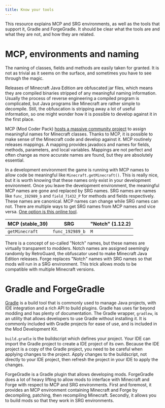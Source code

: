 ```yaml
---
title: Know your tools
---
```


This resource explains MCP and SRG environments, as well as the tools that support it, Gradle and ForgeGradle.
It should be clear what the tools are and what they are not, and how they are related.

# MCP, environments and naming

The naming of classes, fields and methods are easily taken for granted. It is not as trivial as it seems on the surface, and sometimes you have to see through the magic.

Releases of Minecraft Java Edition are obfuscated jar files, which means they are compiled binaries stripped of any meaningful naming information. Usually the process of reverse engineering a compiled program is complicated, but Java programs like Minecraft are rather simple to decompile. Still, the obfuscation is stripping away a lot of useful information, so one might wonder how it is possible to develop against it in the first place.

MCP (Mod Coder Pack) [hosts a massive community project](https://github.com/ModCoderPack/MCPBot-Issues) to assign meaningful names for Minecraft classes.
Thanks to MCP, it is possible to make sense of the Minecraft code and develop against it.
MCP routinely releases mappings.
A mapping provides javadocs and names for fields, methods, parameters, and local variables.
Mappings are not perfect and often change as more accurate names are found, but they are absolutely essential.

In a development environment the game is running with MCP names to allow code be meaningful like `Minecraft.getMinecraft()`.
This is really nice, but it is worth knowing that these names only exist in your development environment.
Once you leave the development environment, the meaningful MCP names are gone and replaced by SRG names.
SRG names are names like `func_192989_b` and `field_71432_P` for methods and fields respectively.
These names are canonical. MCP names can change while SRG names can not.
There are multiple ways to get SRG names from MCP names and vice versa. [One option is this online tool](http://mcp.thiakil.com/).

| MCP (stable_39) | SRG             | "Notch" (1.12.2) |
| --------------  | --------------- | ---------------- |
| `getMinecraft`  | `func_192989_b` | `M`              |

There is a concept of so-called "Notch" names, but these names are virtually transparent to modders.
Notch names are assigned seemingly randomly by RetroGuard, the obfuscator used to make Minecraft Java Edition releases.
Forge replaces "Notch" names with SRG names so that mods will run in a SRG environment.
This trick allows mods to be compatible with multiple Minecraft versions.

# Gradle and ForgeGradle

[Gradle](https://gradle.org/) is a build tool that is commonly used to manage Java projects, with IDE integration and a rich API to build plugins.
Gradle has uses far beyond modding and has plenty of documentation.
The Gradle wrapper, `gradlew`, is an utility that allows developers to use Gradle without installing it.
It is commonly included with Gradle projects for ease of use, and is included in the Mod Development Kit.

`build.gradle` is the buildscript which defines your project.
Your IDE can import the Gradle project to create a IDE project of its own.
Because the IDE project is a copy of the Gradle project, you need to be careful when applying changes to the project.
Apply changes to the buildscript, not directly to your IDE project, then refresh the project in your IDE to apply the changes.

ForgeGradle is a Gradle plugin that allows developing mods.
ForgeGradle does a lot of heavy lifting to allow mods to interface with Minecraft and Forge with respect to MCP and SRG environments.
First and foremost, it provides an MCP environment containing Minecraft and Forge by decompiling, patching, then recompiling Minecraft.
Secondly, it allows you to build mods so that they work in SRG environments.